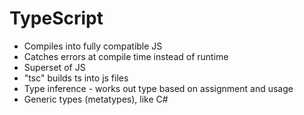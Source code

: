 # TypeScript

<ul>
    <li>Compiles into fully compatible JS</li>
    <li>Catches errors at compile time instead of runtime</li>
    <li>Superset of JS</li>
    <li>"tsc" builds ts into js files</li>
    <li>Type inference - works out type based on assignment and usage</li>
    <li>Generic types (metatypes), like C#</li>
</ul>